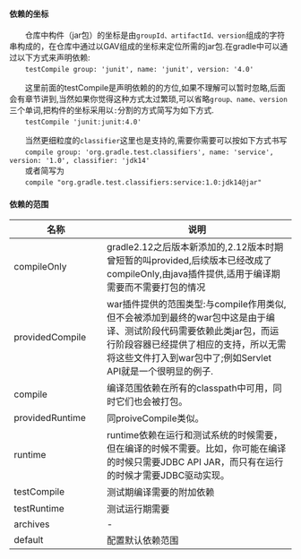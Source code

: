 #### 依赖的坐标
　　仓库中构件（jar包）的坐标是由`groupId、artifactId、version`组成的字符串构成的，在仓库中通过以GAV组成的坐标来定位所需的jar包.在gradle中可以通过以下方式来声明依赖:   
　　```testCompile group: 'junit', name: 'junit', version: '4.0'```    
  
　　这里前面的testCompile是声明依赖的的方位,如果不理解可以暂时忽略,后面会有章节讲到,当然如果你觉得这种方式太过繁琐,可以省略`group、name、version`三个单词,把构件的坐标采用以`:`分割的方式简写为如下方式.    
　　```testCompile 'junit:junit:4.0'```   
  
　　当然更细粒度的`classifier`这里也是支持的,需要你需要可以按如下方式书写   
　　```compile group: 'org.gradle.test.classifiers', name: 'service', version: '1.0', classifier: 'jdk14'```   
　　或者简写为   
　　```compile "org.gradle.test.classifiers:service:1.0:jdk14@jar"```   
  
 #### 依赖的范围
<table><thead><tr><th style="width:150px;">名称</th><th>说明</th></tr></thead><tbody>
<tr><td>compileOnly</td><td>gradle2.12之后版本新添加的,2.12版本时期曾短暂的叫provided,后续版本已经改成了compileOnly,由java插件提供,适用于编译期需要而不需要打包的情况</td></tr>
<tr><td>providedCompile</td><td>war插件提供的范围类型:与compile作用类似,但不会被添加到最终的war包中这是由于编译、测试阶段代码需要依赖此类jar包，而运行阶段容器已经提供了相应的支持，所以无需将这些文件打入到war包中了;例如Servlet API就是一个很明显的例子.</td></tr><tr><td>compile</td><td>编译范围依赖在所有的classpath中可用，同时它们也会被打包。</td></tr><tr>	<td>providedRuntime</td><td>同proiveCompile类似。</td></tr><tr><td>runtime</td><td>	runtime依赖在运行和测试系统的时候需要，但在编译的时候不需要。比如，你可能在编译的时候只需要JDBC API JAR，而只有在运行的时候才需要JDBC驱动实现。 	</td></tr><tr><td>testCompile</td><td>测试期编译需要的附加依赖</td></tr><tr><td>testRuntime</td><td>测试运行期需要</td></tr><tr>	<td>archives</td><td>-</td></tr><tr><td>default</td><td>配置默认依赖范围</td></tr></tbody></table>